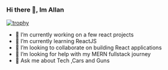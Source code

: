 ### Hi there 👋, Im Allan 
[![trophy](https://github-profile-trophy.vercel.app/?username=allanetizen&theme=onedark)](https://github.com/ryo-ma/github-profile-trophy)



<!--
**Allanetizen/Allanetizen** is a ✨ _special_ ✨ repository because its `README.md` (this file) appears on your GitHub profile.

Here are some ideas to get you started:


- 📫 How to reach me: ...
- 😄 Pronouns: ...
- ⚡ Fun fact: ...
-->

- 🔭 I’m currently working on a few react projects
- 🌱 I’m currently learning ReactJS
- 👯 I’m looking to collaborate on building React applications
- 🤔 I’m looking for help with my MERN fullstack journey
- 💬 Ask me about Tech ,Cars and Guns
